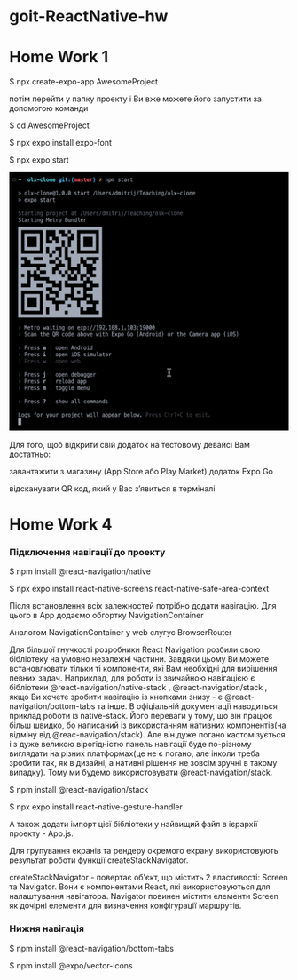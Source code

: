 # goit-ReactNative-hw

<h1>Home Work 1</h1>

<p>$ npx create-expo-app AwesomeProject</p>
<p>потім перейти у папку проекту і Ви вже можете його запустити за допомогою команди</p>

<p>$ cd AwesomeProject</p>
<p>$ npx expo install expo-font </p>
<p>$ npx expo start</p>

![Alt text](image.png)

<p>Для того, щоб відкрити свій додаток на тестовому девайсі Вам достатньо:</p>

<p>завантажити з магазину (App Store або Play Market) додаток Expo Go</p>
<p>відсканувати QR код, який у Вас з’явиться в терміналі</p>


<h1>Home Work 4</h1>

<h3>Підключення навігації до проекту</h3>
<p>$ npm install @react-navigation/native </p>
<p>$ npx expo install react-native-screens react-native-safe-area-context </p>

<p>Після встановлення всіх залежностей потрібно додати навігацію. Для цього в App додаємо обгортку NavigationContainer</p>
<p>Аналогом NavigationContainer у web слугує BrowserRouter</p>

Для більшої гнучкості розробники React Navigation розбили свою бібліотеку на умовно незалежні частини. Завдяки цьому Ви можете встановлювати тільки ті компоненти, які Вам необхідні для вирішення певних задач. Наприклад, для роботи із звичайною навігацією є бібліотеки @react-navigation/native-stack , @react-navigation/stack , якщо Ви хочете зробити навігацію із кнопками знизу - є @react-navigation/bottom-tabs та інше. В офіціальній документації наводиться приклад роботи із native-stack. Його переваги у тому, що він працює більш швидко, бо написаний із використанням нативних компонентів(на відміну від @reac-navigation/stack). Але він дуже погано кастомізується і з дуже великою вірогідністю панель навігації буде по-різному виглядати на різних платформах(це не є погано, але інколи треба зробити так, як в дизайні, а нативні рішення не зовсім зручні в такому випадку). Тому ми будемо використовувати @react-navigation/stack.

<p>$ npm install @react-navigation/stack</p>
<p>$ npx expo install react-native-gesture-handler</p>

А також додати імпорт цієї бібліотеки у найвищий файл в ієрархії проекту - App.js.

Для групування екранів та рендеру окремого екрану використовують результат роботи функції createStackNavigator.

createStackNavigator - повертає об'єкт, що містить 2 властивості: Screen та Navigator. Вони є компонентами React, які використовуються для налаштування навігатора. Navigator повинен містити елементи Screen як дочірні елементи для визначення конфігурації маршрутів.

<h3>Нижня навігація</h3>

<p>$ npm install @react-navigation/bottom-tabs</p>
<p>$ npm install @expo/vector-icons</p>
